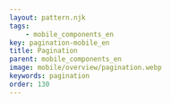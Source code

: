 ```yaml
---
layout: pattern.njk
tags: 
    - mobile_components_en
key: pagination-mobile_en
title: Pagination
parent: mobile_components_en
image: mobile/overview/pagination.webp
keywords: pagination
order: 130
---
```


